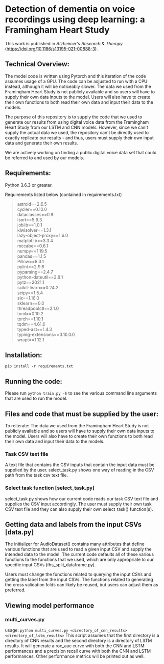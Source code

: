 # Detection of dementia on voice recordings using deep learning: a Framingham Heart Study

This work is published in _Alzheimer's Research & Therapy_ (https://doi.org/10.1186/s13195-021-00888-3).

## Technical Overview:
The model code is written using Pytorch and this iteration of the code assumes usage of a GPU. The code can be adjusted to run with a CPU instead, although it will be noticeably slower. The data we used from the Framingham Heart Study is not publicly available and so users will have to supply their own data inputs to the model. Users will also have to create their own functions to both read their own data and input their data to the models.

The purpose of this repository is to supply the code that we used to generate our results from using digital voice data from the Framingham Heart Study from our LSTM and CNN models. However, since we can't supply the actual data we used, the repository can't be directly used to exactly replicate our results - and thus, users must supply their own input data and generate their own results.

We are actively working on finding a public digital voice data set that could be referred to and used by our models.

## Requirements:
Python 3.6.3 or greater. 

Requirements listed below (contained in requirements.txt)  

>astroid==2.6.5\
cycler==0.10.0\
dataclasses==0.8\
isort==5.9.3\
joblib==1.0.1\
kiwisolver==1.3.1\
lazy-object-proxy==1.6.0\
matplotlib==3.3.4\
mccabe==0.6.1\
numpy==1.19.5\
pandas==1.1.5\
Pillow==8.3.1\
pylint==2.9.6\
pyparsing==2.4.7\
python-dateutil==2.8.1\
pytz==2021.1\
scikit-learn==0.24.2\
scipy==1.5.4\
six==1.16.0\
sklearn==0.0\
threadpoolctl==2.1.0\
toml==0.10.2\
torch==1.10.1\
tqdm==4.61.0\
typed-ast==1.4.3\
typing-extensions==3.10.0.0\
wrapt==1.12.1

## Installation:
`pip install -r requirements.txt`

## Running the code:
Please run `python train.py -h` to see the various command line arguments that are used to run the model.

## Files and code that must be supplied by the user:
To reiterate: The data we used from the Framingham Heart Study is not publicly available and so users will have to supply their own data inputs to the model. Users will also have to create their own functions to both read their own data and input their data to the models.
### Task CSV text file
A text file that contains the CSV inputs that contain the input data must be supplied by the user. select_task.py shows one way of reading in the CSV path from the task csv text file.
### Select task function [select_task.py]
select_task.py shows how our current code reads our task CSV text file and supplies the CSV input accordingly. The user must supply their own task CSV text file and they can also supply their own select_task() function(s).
## Getting data and labels from the input CSVs [data.py]
The initializer for AudioDataset() contains many attributes that define various functions that are used to read a given input CSV and supply the intended data to the model. The current code defaults all of these various functions to the functions that we used, which are only appropriate to our specific input CSVs (fhs_split_dataframe.py).

Users must change the functions related to querying the input CSVs and getting the label from the input CSVs. The functions related to generating the cross validation folds can likely be reused, but users can adjust them as preferred.

## Viewing model performance
### multi_curves.py
usage: `python multi_curves.py <directory_of_cnn_results> <directory_of_lstm_results>`
This script assumes that the first directory is a directory of CNN results and the second directory is a directory of LSTM results. It will generate a roc_auc curve with both the CNN and LSTM performances and a precision recall curve with both the CNN and LSTM performances. Other performance metrics will be printed out as well.
